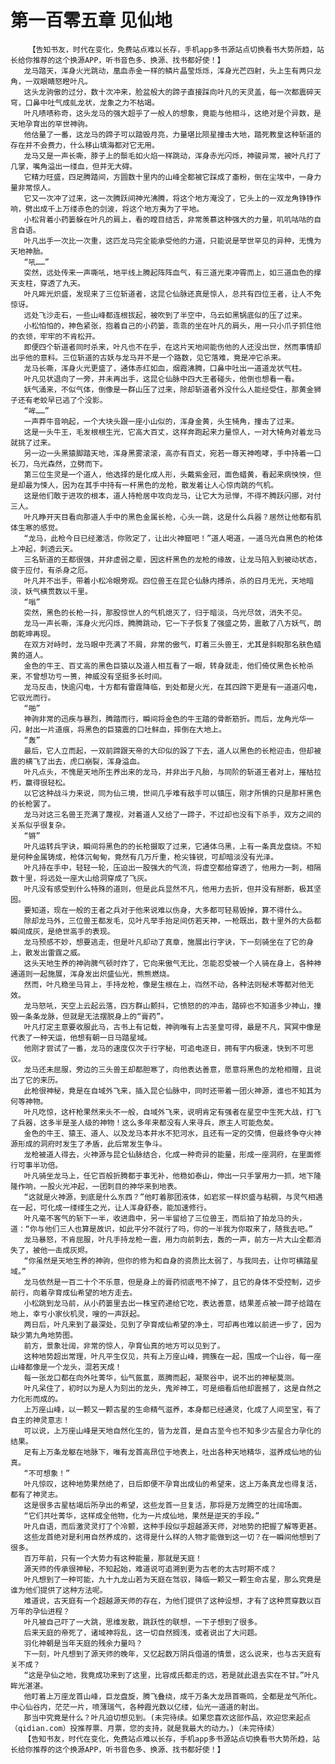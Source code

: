 # 第一百零五章 见仙地
        【告知书友，时代在变化，免费站点难以长存，手机app多书源站点切换看书大势所趋，站长给你推荐的这个换源APP，听书音色多、换源、找书都好使！】
       龙马踏天，浑身火光跳动，凰血赤金一样的鳞片晶莹烁烁，浑身光芒四射，头上生有两只龙角，一双眼睛怒瞪叶凡。
       这头龙驹傲的过分，数十次冲来，脸盆般大的蹄子直接踩向叶凡的天灵盖，每一次都震碎天穹，口鼻中吐气成虬龙状，龙象之力不枯竭。
       叶凡啧啧称奇，这头龙马的强大超乎了一般人的想象，竟能与他相斗，这绝对是个异数，是天地孕育出的罕世神驹。
       他估量了一番，这龙马的蹄子可以踏毁月亮，力量堪比陨星撞击大地，踏死教皇这种斩道的存在并不会费力，什么移山填海都对它无用。
       龙马又是一声长嘶，脖子上的鬃毛如火焰一样跳动，浑身赤光闪烁，神骏异常，被叶凡打了几掌，嘴角溢出一缕血，但并无大碍。
       它精力旺盛，四足腾踏间，方圆数十里内的山峰全都被它踩成了齑粉，倒在尘埃中，一身力量非常惊人。
       它又一次冲了过来，这一次腾跃间神光沸腾，将这个地方淹没了，它头上的一双龙角铮铮作响，劈出成千上万缕赤色的剑波，将这个地方夷为了平地。
       小松背着小药篓躲在叶凡的肩上，看的瞠目结舌，非常羡慕这种强大的力量，叽叽咕咕的自言自语。
       叶凡出手一次比一次重，这匹龙马完全能承受他的力道，只能说是举世罕见的异种，无愧为天地神胎。
       “吼……”
       突然，远处传来一声嘶吼，地平线上腾起阵阵血气，有三道光束冲霄而上，如三道血色的撑天支柱，穿透了九天。
       叶凡眸光炽盛，发现来了三位斩道者，这昆仑仙脉还真是惊人，总共有四位王者，让人不免惊讶。
       远处飞沙走石，一些山峰都连根拔起，被吹到了半空中，乌云如黑锅底似的压了过来。
       小松怕怕的，神色紧张，抱着自己的小药篓，乖乖的坐在叶凡的肩头，用一只小爪子抓住他的衣领，牢牢的不肯松开。
       即便四个斩道者同时杀来，叶凡也不在乎，在这片天地间能伤他的人还没出世，然而事情却出乎他的意料。三位斩道的古妖与龙马并不是一个路数，见它落难，竟是冲它杀来。
       龙马长嘶，浑身火光更盛了，通体赤红如血，烟霞沸腾，口鼻中吐出一道道龙状气柱。
       叶凡见状退向了一旁，并未再出手，这昆仑仙脉中四大王者碰头，他倒也想看一看。
       妖气涌来，不似气体，倒像是一群山压了过来，除却斩道者外没什么人能经受住，那黄金狮子还有老蛟早已逃了个没影。
       “哞……”
       一声莽牛音响起，一个大块头跟一座小山似的，浑身金黄，头生犄角，撞击了过来。
       这是一头牛王，毛发根根生光，它高大百丈，这样奔跑起来力量惊人，一对大犄角对着龙马就挑了过来。
       另一边一头黑猿脚踏天地，浑身黑雾滚滚，高亦有百丈，宛若一尊天神咆哮，手中持着一口长刀，乌光森然，立劈而下。
       第三位生灵是一个道人，他选择的是化成人形，头戴紫金冠，面色蜡黄，看起来病怏怏，但是却最为悚人，因为在其手中持有一杆黑色的龙枪，散发着让人心惊肉跳的气机。
       这是他们敢于进攻的根本，道人持枪居中攻向龙马，让它大为忌惮，不得不腾跃闪挪，对付三人。
       叶凡睁开天目看向那道人手中的黑色金属长枪，心头一跳，这是什么兵器？居然让他都有肌体生寒的感觉。
       “龙马，此枪今日已经激活，你败定了，让出火神窟吧！”道人喝道，一道乌光自黑色的枪体上冲起，刺透云天。
       三名斩道的王都很强，并非虚弱之辈，因这杆黑色的龙枪的缘故，让龙马陷入到被动状态，疲于应付，有杀身之厄。
       叶凡并不出手，带着小松冷眼旁观。四位兽王在昆仑仙脉内搏杀，杀的日月无光，天地暗淡，妖气横贯数以千里。
       “嗡”
       突然，黑色的长枪一抖，那股惊世人的气机熄灭了，归于暗淡，乌光尽敛，消失不见。
       龙马一声长嘶，浑身火光闪烁，腾腾跳动，它一下子恢复了强盛之势，震散了八方妖气，朗朗乾坤再现。
       在双方对峙时，龙马眼中充满了不屑，非常的傲气，盯着三头兽王，尤其是斜睨那名肤色蜡黄的道人。
       金色的牛王、百丈高的黑色巨猿以及道人相互看了一眼，转身就走，他们倚仗黑色长枪杀来，不曾想功亏一篑，神威没有坚挺多长时间。
       龙马反击，快逾闪电，十方都有雷霆降临，到处都是火光，在其四蹄下更是有一道道闪电，它驭光而行。
       “啪”
       神驹非常的迅疾与暴烈，腾踏而行，瞬间将金色的牛王踏的骨断筋折。而后，龙角光华一闪，射出一片道痕，将黑色的巨猿震的口吐鲜血，摔倒在大地上。
       “轰”
       最后，它人立而起，一双前蹄跟天帝的大印似的跺了下去，道人以黑色的长枪迎击，但却被震的横飞了出去，虎口崩裂，浑身溢血。
       叶凡点头，不愧是天地所生养出来的龙马，并非出于凡胎，与同阶的斩道王者对上，摧枯拉朽，赢得很轻松。
       以它这种战斗力来说，同为仙三境，世间几乎难有敌手可以镇压，刚才所惧的只是那杆黑色的长枪罢了。
       龙马对这三名兽王充满了蔑视，对着道人又给了一蹄子，不过却也没有下杀手，双方之间的关系似乎很复杂。
       “锵”
       叶凡运转兵字诀，瞬间将黑色的的长枪摄取了过来，它通体乌黑，上有一条真龙盘绕。不知是何种金属铸成，枪体沉甸甸，竟然有几万斤重，枪尖锋锐，可却暗淡没有光泽。
       叶凡持在手中，轻轻一轮，压迫出一股强大的气流，将虚空都给穿透了，他用力一刺，相隔数十里，将远处一座大山给洞穿成了飞灰。
       叶凡没有感受到什么特殊的道则，但是此兵显然不凡，他用力去折，但并没有掰断，极其坚固。
       要知道，现在一般的王者之兵对于他来说难以伤身，大多都可轻易毁掉，算不得什么。
       除却龙马外，三位兽王都发毛，见叶凡举手抬足间仿若天神，一枪既出，数十里外的大岳都瞬间成灰，是绝世高手的表现。
       龙马预感不妙，想要逃走，但是叶凡却动了真章，施展出行字诀，下一刻骑坐在了它的身上，散发出雷霆之威。
       这头天地生养的神驹脾气顿时炸了，它向来傲气无比，怎能忍受被一个人骑在身上，各种神通道则一起施展，浑身发出炽盛仙光，熊熊燃烧。
       然而，叶凡稳坐马背上，手持龙枪，像是生根在上，岿然不动，各种法则秘术等都对他无效。
       龙马怒吼，天空上云起云落，四方群山颤抖，它愤怒的的冲击，踏碎也不知道多少神山，撞毁一条条龙脉，但就是无法摆脱身上的“膏药”。
       叶凡打定主意要收服此马，古书上有记载，神驹唯有上古圣皇可得，最是不凡，冥冥中像是代表了一种天运，他想有朝一日马踏星域。
       他刚才尝试了一番，龙马的速度仅次于行字秘，可追电逐日，拥有宇内极速，快到不可思议。
       龙马还未屈服，旁边的三头兽王却都胆寒了，向他表达善意，愿意将黑色的龙枪相赠，且说出了它的来历。
       此枪很神秘，竟是在自域外飞来，插入昆仑仙脉中，同时还带着一团火神源，谁也不知其为何等神物。
       叶凡吃惊，这杆枪果然来头不一般，自域外飞来，说明肯定有强者在星空中生死大战，打飞了兵器，这多半是圣人级的神物！这么多年来都没有人来寻兵，原主人可能危矣。
       金色的牛王、猿王、道人、以及龙马本井水不犯河水，且还有一定的交情，但最终争夺火神源形成的洞府时发生了矛盾，此后常发生争斗。
       龙枪被道人得去，火神源与昆仑仙脉结合，化成一种奇异的能量，形成一座洞府，在里面修行可事半功倍。
       叶凡骑坐龙马上，任它百般折腾都于事无补，他稳如泰山，伸出一只手掌用力一抓，地下隆隆作响，一股火光冲起，一团刺目的神华来到地表。
       “这就是火神源，到底是什么东西？”他盯着那团液体，如岩浆一样炽盛与粘稠，与灵气相遇在一起，可化成一缕缕生之光，让人浑身舒泰，能加速修行。
       叶凡毫不客气的斩下一半，收进鼎中，另一半留给了三位兽王，而后拍了拍龙马的头，道：“你与他们三人也算是故识，如此平分不就行了吗，你的一半我为你取来了，随我去吧。”
       龙马暴怒，不肯屈服，叶凡手持龙枪一震，用力向前刺去，轰的一声，前方一片大山全都消失了，被他一击成灰烬。
       “你虽然是天地生养的神驹，但你的修为和自身的资质比太弱了，与我同去，让你可横踏星域。”
       龙马依然是一百二十个不乐意，但是身上的膏药彻底甩不掉了，且它的身体不受控制，迈步前行，向着孕育成仙希望的地方走去。
       小松跳到龙马前，从小药篓里去出一株宝药递给它吃，表达善意，结果差点被一蹄子给踏在地上，幸亏小家伙机灵，嗖的一声跃起。
       两日后，叶凡来到了最深处，见到了孕育成仙希望的净土，可却再也难以前进一步了，因为缺少第九角地势图。
       前方，景象壮阔，非常的惊人，孕育仙真的地方可以见到了。
       这种地势超出常理，叶凡平生仅见，共有上万座山峰，拥簇在一起，围成一个山谷，每一座山峰都像是一个龙头，混若天成！
       每一张龙口都在向外吐菁华，仙气氤氲，蒸腾而起，凝聚谷中，说不出的神秘莫测。
       叶凡呆住了，初时以为是人为刻出的龙头，鬼斧神工，可是细看后他却震撼了，这是自然之力化形而成的。
       上万座山峰，以一颗又一颗古星的生命精气滋养，本身都已经通灵，化成了人间至宝，有了自主的神灵意志！
       可以说，上万座山峰是天地自然化生的，皆为龙首，是自古至今也不知多少古星合力孕化的结果。
       足有上万条龙躯在地脉下，唯有龙首高昂位于地表上，吐出各种天地精华，滋养成仙地的仙真。
       “不可想象！”
       叶凡惊叹，这种地势果然绝了，日后即便不孕育出成仙的希望来，这上万条真龙也得复活，都有了神灵志。
       这是很多古星枯竭后所孕出的希望，这些龙首一旦复活，那将是万龙腾空的壮阔场面。
       “它们共吐菁华，这样成全他物，化为一片成仙地，果然是逆天的手段。”
       叶凡自语，而后激灵灵打了个冷颤，这种手段似乎超越源天师，对地势的把握了解等更甚。
       这些龙首绝对是利用自然养成的，这得是什么样的人物才能做到这一切？在一瞬间他想到了很多。
       百万年前，只有一个大势力有这种能量，那就是天庭！
       源天师的传承很神秘，不知起始，难道说可追溯到更为古老的太古时期不成？
       叶凡想到了一种可能，九十九龙山若为天庭在驾驭，降临一颗又一颗生命古星，那么究竟是谁为他们提供了这种方法呢。
       难道说，古天庭有一个超越源天师的存在，为他们提供了这种设想，才有了这种贯穿数以百万年的孕仙进程？
       叶凡被自己吓了一大跳，思维发散，跳跃性的联想，一下子想到了很多。
       后来天庭的帝死了，诸域神将乱，这一切自然搁浅，或者说出了大问题。
       羽化神朝是当年天庭的残余力量吗？
       下一刻，叶凡想到了源天师的晚年，又忆起数万阴兵借道的情景，这么说来，也与古天庭有关不成？
       “这是孕仙之地，我竟成功来到了这里，比容成氏都走的远，若是就此退去实在不甘。”叶凡眸光湛湛。
       他盯着上万座龙首山峰，巨龙盘旋，腾飞叠绕，成千万条大龙昂首嘶鸣，全都是龙气所化。中心仙谷内，茫茫一片，喷薄瑞气，各种霞光数以亿缕，仙光一道道的射出。
       那当中究竟是什么？叶凡迫切想见到。(未完待续。如果您喜欢这部作品，欢迎您来起点（qidian.com）投推荐票、月票，您的支持，就是我最大的动力。)（未完待续）
       【告知书友，时代在变化，免费站点难以长存，手机app多书源站点切换看书大势所趋，站长给你推荐的这个换源APP，听书音色多、换源、找书都好使！】